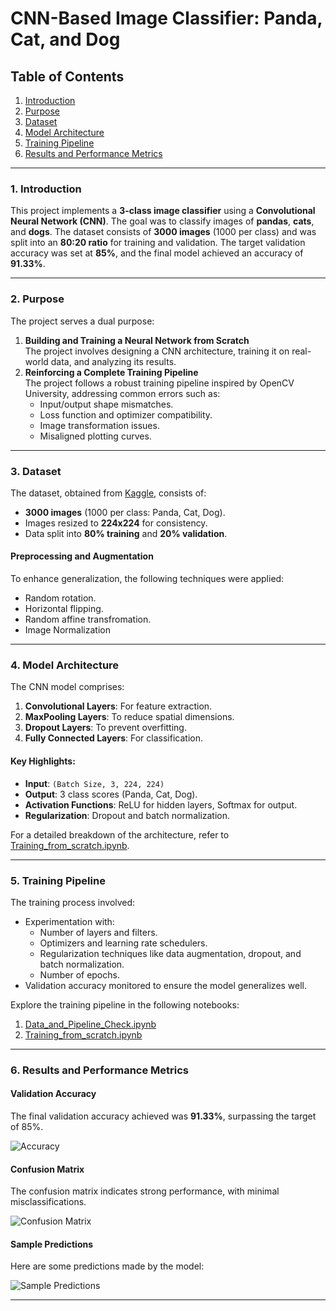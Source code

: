 # CNN-Based Image Classifier: Panda, Cat, and Dog


## Table of Contents
1. [Introduction](#1-introduction)
2. [Purpose](#2-purpose)
3. [Dataset](#3-dataset)
4. [Model Architecture](#4-model-architecture)
5. [Training Pipeline](#5-training-pipeline)
6. [Results and Performance Metrics](#6-results-and-performance-metrics)


---

### 1. Introduction

This project implements a **3-class image classifier** using a **Convolutional Neural Network (CNN)**. The goal was to classify images of **pandas**, **cats**, and **dogs**. The dataset consists of **3000 images** (1000 per class) and was split into an **80:20 ratio** for training and validation. The target validation accuracy was set at **85%**, and the final model achieved an accuracy of **91.33%**.

---

### 2. Purpose

The project serves a dual purpose:
1. **Building and Training a Neural Network from Scratch**  
   The project involves designing a CNN architecture, training it on real-world data, and analyzing its results.
2. **Reinforcing a Complete Training Pipeline**  
   The project follows a robust training pipeline inspired by OpenCV University, addressing common errors such as:
   - Input/output shape mismatches.
   - Loss function and optimizer compatibility.
   - Image transformation issues.
   - Misaligned plotting curves.

---

### 3. Dataset

The dataset, obtained from [Kaggle](https://www.kaggle.com/ashishsaxena2209/animal-image-datasetdog-cat-and-panda), consists of:
- **3000 images** (1000 per class: Panda, Cat, Dog).
- Images resized to **224x224** for consistency.
- Data split into **80% training** and **20% validation**.

#### Preprocessing and Augmentation
To enhance generalization, the following techniques were applied:
- Random rotation.
- Horizontal flipping.
- Random affine transfromation.
- Image Normalization

---

### 4. Model Architecture

The CNN model comprises:
1. **Convolutional Layers**: For feature extraction.
2. **MaxPooling Layers**: To reduce spatial dimensions.
3. **Dropout Layers**: To prevent overfitting.
4. **Fully Connected Layers**: For classification.

#### Key Highlights:
- **Input**: `(Batch Size, 3, 224, 224)`  
- **Output**: 3 class scores (Panda, Cat, Dog).  
- **Activation Functions**: ReLU for hidden layers, Softmax for output.  
- **Regularization**: Dropout and batch normalization.  

For a detailed breakdown of the architecture, refer to [Training_from_scratch.ipynb](https://github.com/04092000f/Image-Classifier-from-Scratch/blob/main/Training_from_scratch.ipynb).

---

### 5. Training Pipeline

The training process involved:
- Experimentation with:
  - Number of layers and filters.
  - Optimizers and learning rate schedulers.
  - Regularization techniques like data augmentation, dropout, and batch normalization.
  - Number of epochs.
- Validation accuracy monitored to ensure the model generalizes well.

Explore the training pipeline in the following notebooks:
1. [Data_and_Pipeline_Check.ipynb](https://github.com/04092000f/Image-Classifier-from-Scratch/blob/main/Data_and_Pipeline_Check.ipynb)
2. [Training_from_scratch.ipynb](https://github.com/04092000f/Image-Classifier-from-Scratch/blob/main/Training_from_scratch.ipynb)

---

### 6. Results and Performance Metrics

#### Validation Accuracy
The final validation accuracy achieved was **91.33%**, surpassing the target of 85%.

![Accuracy](https://github.com/04092000f/Image-Classifier-from-Scratch/blob/main/visuals/final_result.png)

#### Confusion Matrix
The confusion matrix indicates strong performance, with minimal misclassifications.

![Confusion Matrix](https://github.com/04092000f/Image-Classifier-from-Scratch/blob/main/visuals/confusion_matrix.png)

#### Sample Predictions
Here are some predictions made by the model:

![Sample Predictions](https://github.com/04092000f/Image-Classifier-from-Scratch/blob/main/visuals/sample_predictions.png)

---
